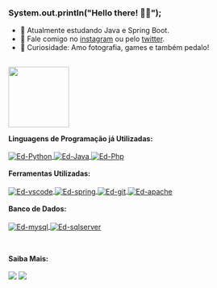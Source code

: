 ### System.out.println("Hello there! 🖖🏾");

- 🧠 Atualmente estudando Java e Spring Boot.
- 💬 Fale comigo no <a href="https://instagram.com/edclydson"/>instagram</a> ou pelo <a href="https://twitter.com/edclydsonsousa"/>twitter</a>.
- 👀 Curiosidade: Amo fotografia, games e também pedalo!
##

<div align="left">
  <a href="https://github.com/edclydson">
  <img height="120em" src="https://github-readme-stats.vercel.app/api/top-langs/?username=Edclydson&layout=compact&langs_count=8&theme=dark&locale=pt-br"/>
  </a>
</div>

<b>Linguagens de Programação já Utilizadas:</b>
<br>
<br>
<a href="https://www.python.org/" target="_blank"> 
  <img align="center" alt="Ed-Python" src="https://img.shields.io/badge/Python-3776AB?style=for-the-badge&logo=python&logoColor=white">
</a>
<a href="https://www.oracle.com/br/java/" target="_blank">
  <img align="center" alt="Ed-Java" src="https://img.shields.io/badge/Java-ED8B00?style=for-the-badge&logo=java&logoColor=white">
</a>
<a href="https://www.php.net/" target="_blank">
   <img align="center" alt="Ed-Php" src="https://img.shields.io/badge/PHP-777BB4?style=for-the-badge&logo=php&logoColor=white">
</a>
<br><br>
<b>Ferramentas Utilizadas:</b> <br><br>
<a href="https://code.visualstudio.com/" target="_blank">
  <img align="center" alt="Ed-vscode" src="https://img.shields.io/badge/Visual_Studio_Code-0078D4?style=for-the-badge&logo=visual%20studio%20code&logoColor=white">
</a>
<a href="https://eclipse.org/ide/" target="_blank">
  <img align="center" alt="Ed-spring" src="https://img.shields.io/badge/spring-boot?style=for-the-badge&logo=spring&logoColor=white">
</a>
<a href="https://git-scm.com/" target="_blank">
  <img align="center" alt="Ed-git" src="https://img.shields.io/badge/Git-F05032?style=for-the-badge&logo=git&logoColor=white">
</a>
<a href="https://apache.org/" target="_blank">
  <img align="center" alt="Ed-apache" src="https://img.shields.io/badge/Apache-D22128?style=for-the-badge&logo=Apache&logoColor=white">
</a>
<br><br>
<b>Banco de Dados:</b> <br><br>
<a href="https://mysql.com/" target="_blank">
  <img align="center" alt="Ed-mysql" src="https://img.shields.io/badge/MySQL-005C84?style=for-the-badge&logo=mysql&logoColor=white">
</a>
<a href="https://www.microsoft.com/pt-br/sql-server/sql-server-downloads/" target="_blank">
  <img align="center" alt="Ed-sqlserver" src="https://img.shields.io/badge/Microsoft%20SQL%20Server-CC2927?style=for-the-badge&logo=microsoft%20sql%20server&logoColor=white">
</a>

##
 <div>
 <br> <b>Saiba Mais:</b> <br><br>
  <a href = "mailto:edclydson.sousa@gmail.com"><img src="https://img.shields.io/badge/-Gmail-%23333?style=for-the-badge&logo=gmail&logoColor=white" target="_blank"></a>
  <a href="https://www.linkedin.com/in/edclydson/" target="_blank"><img src="https://img.shields.io/badge/-LinkedIn-%230077B5?style=for-the-badge&logo=linkedin&logoColor=white" target="_blank"></a> 
  </div>

